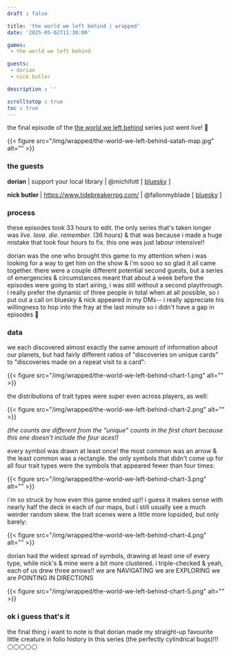 ```yaml
---
draft : false

title: 'the world we left behind | wrapped'
date: '2025-05-02T11:30:00'

games:
 - the world we left behind

guests:
 - dorian
 - nick butler

description : ''

scrolltotop : true
toc : true
---
```


the final episode of the [the world we left behind](https://blinkingbirchgames.itch.io/the-world-we-left-behind) series just went live! 🖤

{{< figure src="/img/wrapped/the-world-we-left-behind-satah-map.jpg" alt="" >}}

### the guests

**dorian** | support your local library | @michifott \[ [bluesky](https://bsky.app/profile/michifott.bsky.social) ]

**nick butler&#x20;**| <https://www.tidebreakerrpg.com/> | @fallonmyblade \[ [bluesky](https://bsky.app/profile/fallonmyblade.bsky.social) ]

### process

these episodes took 33 hours to edit. the only series that's taken longer was _live. love. die. remember._ (36 hours) & that was because i made a huge mistake that took four hours to fix. this one was just labour intensive!!

dorian was the one who brought this game to my attention when i was looking for a way to get him on the show & i'm sooo so so glad it all came together. there were a couple different potential second guests, but a series of emergencies & circumstances meant that about a week before the episodes were going to start airing, i was still without a second playthrough. i really prefer the dynamic of three people in total when at all possible, so i put out a call on bluesky & nick appeared in my DMs-- i really appreciate his willingness to hop into the fray at the last minute so i didn't have a gap in episodes 🖤

### data

we each discovered almost exactly the same amount of information about our planets, but had fairly different ratios of "discoveries on unique cards" to "discoveries made on a repeat visit to a card":

{{< figure src="/img/wrapped/the-world-we-left-behind-chart-1.png" alt="" >}}

the distributions of trait types were super even across players, as well:

{{< figure src="/img/wrapped/the-world-we-left-behind-chart-2.png" alt="" >}}

_(the counts are different from the "unique" counts in the first chart because this one doesn't include the four aces!)_

every symbol was drawn at least once! the most common was an arrow & the least common was a rectangle. the only symbols that didn't come up for all four trait types were the symbols that appeared fewer than four times:

{{< figure src="/img/wrapped/the-world-we-left-behind-chart-3.png" alt="" >}}

i'm so struck by how even this game ended up!! i guess it makes sense with nearly half the deck in each of our maps, but i still usually see a much weirder random skew. the trait scenes were a little more lopsided, but only barely:

{{< figure src="/img/wrapped/the-world-we-left-behind-chart-4.png" alt="" >}}

dorian had the widest spread of symbols, drawing at least one of every type, while nick's & mine were a bit more clustered. i triple-checked & yeah, each of us drew three arrows!! we are NAVIGATING we are EXPLORING we are POINTING IN DIRECTIONS

{{< figure src="/img/wrapped/the-world-we-left-behind-chart-5.png" alt="" >}}

### ok i guess that's it

the final thing i want to note is that dorian made my straight-up favourite little creature in folio history in this series (the perfectly cylindrical bugs)!!! ⚪⚪⚪⚪⚪